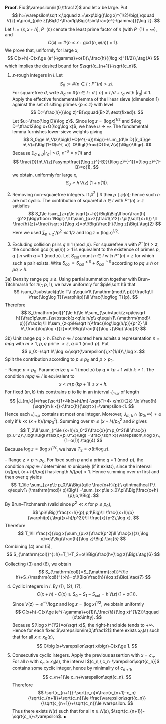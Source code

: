 **Proof.** Fix $\varepsilon\in(0,\tfrac12)$ and let $x$ be large. Put
$$
 h:=\varepsilon\sqrt x,\qquad z:=\exp\big((\log x)^{1/2}\big),\qquad V(z):=\prod_{p\le z}\Bigl(1-\tfrac1p\Bigr)\sim\frac{e^{-\gamma}}{\log z}.
$$
Let $I:=(x,x+h]$, $P^-(n)$ denote the least prime factor of $n$ (with $P^-(1)=\infty$), and
$$
C(x):=\#\{n\le x: \gcd(n,\varphi(n))=1\}.
$$
We prove that, uniformly for large $x$,
$$
C(x+h)-C(x)\ge (e^{-\gamma}+o(1))\,\frac{h}{(\log x)^{1/2}},\tag{A}
$$
which implies the desired bound for $\sqrt{c_{n+1}}-\sqrt{c_n}$.

1) $z$-rough integers in $I$. Let
$$
S_0:=\#\{n\in I: P^-(n)>z\}.
$$
For squarefree $d$, write $A_d:=\#\{n\in I: d\mid n\}=h/d+r_d$ with $|r_d|\le 1$. Apply the effective fundamental lemma of the linear sieve (dimension $1$) against the set of sifting primes $\{p\le z\}$ with level
$$
D:=\frac{h}{(\log z)^B}\qquad(B>2\ \text{fixed}).
$$
Let $u:=\frac{\log D}{\log z}$. Since $\log z=(\log x)^{1/2}$ and $\log D=\tfrac12\log x+O(\log\log x)$, we have $u\to\infty$. The fundamental lemma furnishes lower-sieve weights giving
$$
S_0\ge h\,V(z)\bigl(1+O(e^{-u})\bigr)-\sum_{d\le D}|r_d|\ge h\,V(z)\Bigl(1+O(e^{-u})-O\Bigl(\frac{D}{h\,V(z)}\Bigr)\Bigr).
$$
Because $\sum_{d\le D}|r_d|\le D$, $e^{-u}=o(1)$ and
$$
\frac{D}{h\,V(z)}\asymp\frac{(\log z)^{-B}}{(\log z)^{-1}}=(\log z)^{1-B}=o(1),
$$
we obtain, uniformly for large $x$,
$$
S_0\ge h\,V(z)\,(1+o(1)).\tag{1}
$$

2) Removing non-squarefree integers. If $p^2\mid n$ then $p\mid\varphi(n)$; hence such $n$ are not cyclic. The contribution of squareful $n\in I$ with $P^-(n)>z$ satisfies
$$
S_1\le \sum_{z<p\le \sqrt{x+h}}\Bigl(\Big\lfloor\frac{h}{p^2}\Big\rfloor+1\Bigr)
 \ll h\sum_{p>z}\frac1{p^2}+\pi(\sqrt{x+h})
 \ll \frac{h}{z}+\frac{\sqrt x}{\log x}=o\!\Big(\frac{h}{\log z}\Big).\tag{2}
$$
Here we used $\sum_{p>z}1/p^2\ll 1/z$ and $\log z=(\log x)^{1/2}$.

3) Excluding collision pairs $q\equiv1\pmod p$. For squarefree $n$ with $P^-(n)>z$, the condition $\gcd(n,\varphi(n))>1$ is equivalent to the existence of primes $p,q\mid n$ with $q\equiv1\pmod p$. Let $S_{\mathrm{col}}$ count $n\in I$ with $P^-(n)>z$ for which such a pair exists. Write $S_{\mathrm{col}}=S_{\mathrm{col}}^{\le h}+S_{\mathrm{col}}^{>h}$ according to $pq\le h$ or $pq>h$.

3a) Density range $pq\le h$. Using partial summation together with Brun–Titchmarsh for $\pi(\cdot; p,1)$, we have uniformly for $p\le\sqrt h$ that
$$
\sum_{\substack{q\le T\\ q\equiv1\ (\mathrm{mod}\ p)}}\frac1q\ll \frac{\log\log T}{\varphi(p)}\ll \frac{\log\log T}{p}.
$$
Therefore
$$
S_{\mathrm{col}}^{\le h}\le h\sum_{\substack{z<p\le\sqrt h}}\frac1p\sum_{\substack{z<q\le h/p\\ q\equiv1\ (\mathrm{mod}\ p)}}\frac1q
\ll h\sum_{z<p\le\sqrt h}\frac{\log\log(h/p)}{p^2}
\ll h\,\frac{\log\log x}{z}=o\!\Big(\frac{h}{\log z}\Big).\tag{3}
$$

3b) Unit range $pq>h$. Each $n\in I$ counted here admits a representation $n=mpq$ with $m\ge1$, $p,q$ prime $>z$, $q\equiv1\pmod p$. Put
$$
 p_0:=\sqrt h\,\log x=\sqrt{\varepsilon}\,x^{1/4}\,\log x.
$$
Split the contribution according to $p\le p_0$ and $p>p_0$.

– Range $p>p_0$. Parameterize $q\equiv1\pmod p$ by $q=kp+1$ with $k\ge1$. The condition $mpq\in I$ is equivalent to
$$
 x< m\,p\,(k p+1)\le x+h.
$$
For fixed $(m,k)$ this constrains $p$ to lie in an interval $J_{m,k}$ of length
$$
|J_{m,k}|=\frac{\sqrt{1+4k(x+h)/m}-\sqrt{1+4k x/m}}{2k}
\le \frac{h}{\sqrt{m k x}}<\frac{h}{\sqrt x}=\varepsilon<1.
$$
Hence each $J_{m,k}$ contains at most one integer. Moreover, $J_{m,k}\cap(p_0,\infty)\ne\varnothing$ only if $k\ll (x+h)/(m p_0^2)$. Summing over $m\le (x+h)/p_0^2$ and $k$ gives
$$
T_2\ll \sum_{m\le (x+h)/p_0^2}\frac{x}{m p_0^2}\ll \frac{x}{p_0^2}\,\log\!\Big(\frac{x}{p_0^2}\Big)
=\frac{\sqrt x}{\varepsilon\,\log x}\,(1+o(1)).\tag{4}
$$
Because $\log z=(\log x)^{1/2}$, we have $T_2=o\!\big(h/\log z\big)$.

– Range $z<p\le p_0$. For fixed such $p$ and a prime $q\equiv1\pmod p$, the condition $mpq\in I$ determines $m$ uniquely (if it exists), since the interval $\big(x/(pq),(x+h)/(pq]\big)$ has length $h/(pq)<1$. Hence summing over $m$ first and then over $q$ yields
$$
T_1\le \sum_{z<p\le p_0}\#\Big\{q\le \frac{x+h}{p}:\ q\in\mathcal P,\ q\equiv1\ (\mathrm{mod}\ p)\Big\}
=\sum_{z<p\le p_0}\pi\!\Big(\frac{x+h}{p};p,1\Big).
$$
By Brun–Titchmarsh (valid since $p^2\ll x$ for $p\le p_0$),
$$
\pi\!\Big(\frac{x+h}{p};p,1\Big)\ll \frac{(x+h)/p}{\varphi(p)\,\log((x+h)/p^2)}\ll \frac{x}{p^2\,\log x}.
$$
Therefore
$$
T_1\ll \frac{x}{\log x}\sum_{p>z}\frac1{p^2}\ll \frac{x}{z\,\log x}=o\!\Big(\frac{h}{\log z}\Big).\tag{5}
$$
Combining (4) and (5),
$$
S_{\mathrm{col}}^{>h}=T_1+T_2=o\!\Big(\frac{h}{\log z}\Big).\tag{6}
$$

Collecting (3) and (6), we obtain
$$
S_{\mathrm{col}}=S_{\mathrm{col}}^{\le h}+S_{\mathrm{col}}^{>h}=o\!\Big(\frac{h}{\log z}\Big).\tag{7}
$$

4) Cyclic integers in $I$. By (1), (2), (7),
$$
C(x+h)-C(x)\ge S_0-S_1-S_{\mathrm{col}}=h\,V(z)\,(1+o(1)).
$$
Since $V(z)\sim e^{-\gamma}/\log z$ and $\log z=(\log x)^{1/2}$, we obtain uniformly
$$
C(x+h)-C(x)\ge (e^{-\gamma}+o(1))\,\frac{h}{(\log x)^{1/2}}\qquad (x\to\infty).
$$
Because $(\log x)^{1/2}=o(\sqrt x)$, the right-hand side tends to $+\infty$. Hence for each fixed $\varepsilon\in(0,\tfrac12)$ there exists $x_0(\varepsilon)$ such that for all $x\ge x_0(\varepsilon)$,
$$
C\bigl(x+\varepsilon\sqrt x\bigr)-C(x)\ge 1.
$$

5) Consecutive cyclic integers. Apply the previous assertion with $x=c_n$. For all $n$ with $c_n\ge x_0(\varepsilon)$, the interval $(c_n,\,c_n+\varepsilon\sqrt{c_n}]$ contains some cyclic integer, hence by minimality of $c_{n+1}$,
$$
 c_{n+1}\le c_n+\varepsilon\sqrt{c_n}.
$$
Therefore
$$
\sqrt{c_{n+1}}-\sqrt{c_n}=\frac{c_{n+1}-c_n}{\sqrt{c_{n+1}}+\sqrt{c_n}}\le \frac{\varepsilon\sqrt{c_n}}{\sqrt{c_{n+1}}+\sqrt{c_n}}\le \varepsilon.
$$
Thus there exists $N(\varepsilon)$ such that for all $n\ge N(\varepsilon)$, $\sqrt{c_{n+1}}-\sqrt{c_n}<\varepsilon$. ∎